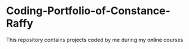 # Coding-Portfolio-of-Constance-Raffy
This repository contains projects coded by me during my online courses
